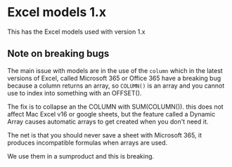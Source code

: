 # Excel models 1.x

This has the Excel models used with version 1.x

## Note on breaking bugs

The main issue with models are in the use of the `column` which in the latest
versions of Excel, called Microsoft 365 or Office 365 have a breaking bug
because a column returns an array, so `COLUMN()` is an array and you cannot use
to index into something with an OFFSET().

The fix is to collapse an the COLUMN with SUM(COLUMN()). this does not affect
Mac Excel v16 or google sheets, but the feature called a Dynamic Array causes
automatic arrays to get created when you don't need it.

The net is that you should never save a sheet with Microsoft 365, it produces
incompatible formulas when arrays are used.

We use them in a sumproduct and this is breaking.
